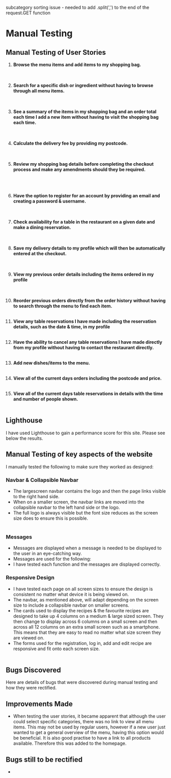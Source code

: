 subcategory sorting issue - needed to add .split(',') to the end of the request.GET function

<h1>Manual Testing</h1>

<h2>Manual Testing of User Stories</h2>
<ol>
<li><b>Browse the menu items and add items to my shopping bag.</b></li><br>
<img src="">
<ul>

</ul><br>
<li><b>Search for a specific dish or ingredient without having to browse through all menu items.</b>
</li><br>
<img src="">
<ul>

</ul><br>
<li><b>See a summary of the items in my shopping bag and an order total each time I add a new item without having to visit the shopping bag each time.</b></li><br>
<img src="">
<ul>

</ul><br>
<li><b>Calculate the delivery fee by providing my postcode.</b></li><br>
<img src="">
<ul>

</ul><br>
<li><b>Review my shopping bag details before completing the checkout process and make any amendments should they be required. </b></li><br>
<img src="">
<img src="">
<ul>

</ul><br>
<li><b>Have the option to register for an account by providing an email and creating a password & username.</b></li><br>
<img src="">
<ul>
</ul><br>
<li><b>Check availability for a table in the restaurant on a given date and make a dining reservation. </b></li><br>
<img src="">
<ul>

</ul><br>
<li><b>Save my delivery details to my profile which will then be automatically entered at the checkout.</b></li><br>
<img src=""><br>
<img src="">
<ul>

</ul><br>
<li><b>View my previous order details including the items ordered in my profile</b></li><br>
<ul>
<img src="">

</ul><br>
<li><b>Reorder previous orders directly from the order history without having to search through the menu to find each item.</b></li><br>
<img src="">
<ul>

</ul>
<li><b>View any table reservations I have made including the reservation details, such as the date & time, in my profile</b></li><br>
<img src="">
<ul>

</ul>
<li><b>Have the ability to cancel any table reservations I have made directly from my profile without having to contact the restaurant directly.</b></li><br>
<img src="">
<ul>

</ul>
<li><b>Add new dishes/items to the menu. </b></li><br>
<img src="">
<ul>

</ul>
<li><b>View all of the current days orders including the postcode and price. </b></li><br>
<img src="">
<ul>

</ul>
<li><b>View all of the current days table reservations in details with the time and number of people shown. </b></li><br>
<img src="">
<ul>

</ul>
</ol>

<h2>Lighthouse</h2>
I have used Lighthouse to gain a performance score for this site. Please see below the results.<br>
<img src=""><br>

<h2>Manual Testing of key aspects of the website</h2>
I manually tested the following to make sure they worked as designed:

<h3>Navbar & Collapsible Navbar</h3>
<ul>
<li>The largescreen navbar contains the logo and then the page links visible to the right hand side.</li>
<li>When on a smaller screen, the navbar links are moved into the collapsible navbar to the left hand side or the logo.</li>
<li>The full logo is always visible but the font size reduces as the screen size does to ensure this is possible.</li>
<img src="">
<img src="">
</ul>

<h3>Messages</h3>
<ul>
<li>Messages are displayed when a message is needed to be displayed to the user in an eye-catching way.</li>
<li>Messages are used for the following:
<ul></ul>
</li>
<li>I have tested each function and the messages are displayed correctly.</li>
</ul>

<h3>Responsive Design</h3>
<ul>
<li>I have tested each page on all screen sizes to ensure the design is consistent no matter what device it is being viewed on.</li>
<li>The navbar, as mentioned above, will adapt depending on the screen size to include a collapsible navbar on smaller screens.</li>
<li>The cards used to display the recipes & the favourite recipes are designed to take up 4 columns on a medium & large sized screen. They then change to display across 6 columns on a small screen and then across all 12 columns on an extra small screen such as a smartphone. This means that they are easy to read no matter what size screen they are viewed on.</li>
<li>The forms used for the registration, log in, add and edit recipe are responsive and fit onto each screen size.</li>

<img src="">
<img src="">
<img src="">
</ul>

<h2>Bugs Discovered</h2>
Here are details of bugs that were discovered during manual testing and how they were rectified.

<ol>


</ol>

<h2>Improvements Made</h2>
<ul>
<li>When testing the user stories, it became apparent that although the user could select specific categories, there was no link to view all menu items. This may not be used by regular users, however if a new user just wanted to get a general overview of the menu, having this option would be beneficial. It is also good practise to have a link to all products available. Therefore this was added to the homepage.</li>
</ul>

<h2>Bugs still to be rectified</h2>
<ul>
<li></li>
</ul>